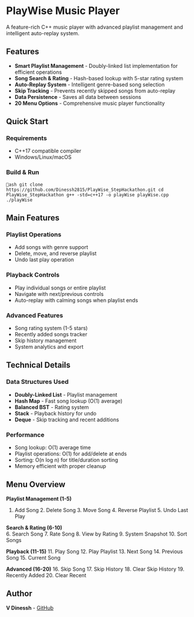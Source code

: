 ﻿# PlayWise Music Player

A feature-rich C++ music player with advanced playlist management and intelligent auto-replay system.

## Features

- **Smart Playlist Management** - Doubly-linked list implementation for efficient operations
- **Song Search & Rating** - Hash-based lookup with 5-star rating system
- **Auto-Replay System** - Intelligent genre-based song selection
- **Skip Tracking** - Prevents recently skipped songs from auto-replay
- **Data Persistence** - Saves all data between sessions
- **20 Menu Options** - Comprehensive music player functionality

## Quick Start

### Requirements

- C++17 compatible compiler
- Windows/Linux/macOS

### Build & Run

`ash
git clone https://github.com/Dinessh2815/PlayWise_StepHackathon.git
cd PlayWise_StepHackathon
g++ -std=c++17 -o playWise playWise.cpp
./playWise
`

## Main Features

### Playlist Operations

- Add songs with genre support
- Delete, move, and reverse playlist
- Undo last play operation

### Playback Controls

- Play individual songs or entire playlist
- Navigate with next/previous controls
- Auto-replay with calming songs when playlist ends

### Advanced Features

- Song rating system (1-5 stars)
- Recently added songs tracker
- Skip history management
- System analytics and export

## Technical Details

### Data Structures Used

- **Doubly-Linked List** - Playlist management
- **Hash Map** - Fast song lookup (O(1) average)
- **Balanced BST** - Rating system
- **Stack** - Playback history for undo
- **Deque** - Skip tracking and recent additions

### Performance

- Song lookup: O(1) average time
- Playlist operations: O(1) for add/delete at ends
- Sorting: O(n log n) for title/duration sorting
- Memory efficient with proper cleanup

## Menu Overview

**Playlist Management (1-5)**

1. Add Song 2. Delete Song 3. Move Song 4. Reverse Playlist 5. Undo Last Play

**Search & Rating (6-10)**  
6. Search Song 7. Rate Song 8. View by Rating 9. System Snapshot 10. Sort Songs

**Playback (11-15)** 11. Play Song 12. Play Playlist 13. Next Song 14. Previous Song 15. Current Song

**Advanced (16-20)** 16. Skip Song 17. Skip History 18. Clear Skip History 19. Recently Added 20. Clear Recent

## Author

**V Dinessh** - [GitHub](https://github.com/Dinessh2815)


